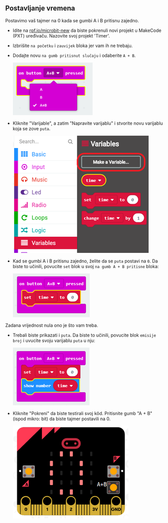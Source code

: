 ## Postavljanje vremena

Postavimo vaš tajmer na 0 kada se gumbi A i B pritisnu zajedno.

+ Idite na <a href="http://rpf.io/microbit-new" target="_blank">rpf.io/microbit-new</a> da biste pokrenuli novi projekt u MakeCode (PXT) uređivaču. Nazovite svoj projekt 'Timer'.

+ Izbrišite `na početku` i `zauvijek` bloka jer vam ih ne trebaju.

+ Dodajte novu `na gumb pritisnut slučaju` i odaberite `A + B`.
    
    ![screenshot](images/clock-a-b.png)

+ Kliknite "Varijable", a zatim "Napravite varijablu" i stvorite novu varijablu koja se zove `puta`.
    
    ![screenshot](images/clock-var-time.png)

+ Kad se gumbi A i B pritisnu zajedno, želite da se `puta` postavi na `0`. Da biste to učinili, povucite `set` blok u svoj `na gumb A + B pritisne` bloka:
    
    ![screenshot](images/clock-reset-1.png)

Zadana vrijednost nula ono je što vam treba.

+ Trebali biste prikazati i `puta`. Da biste to učinili, povucite blok `emisije broj` i uvucite svoju varijablu `puta` u nju:
    
    ![screenshot](images/clock-reset-show.png)

+ Kliknite "Pokreni" da biste testirali svoj kôd. Pritisnite gumb "A + B" (ispod mikro: bit) da biste tajmer postavili na 0.
    
    ![screenshot](images/clock-test-reset.png)
